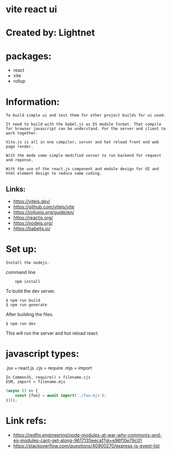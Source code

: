 # vite react ui

# Created by: Lightnet

# packages:
- react
- vite
- rollup

# Information:
    To build simple ui and test them for other project builds for ui used.

    It need to build with the babel.js as ES module format. That compile for browser javascript can be understand. For the server and client to work together.

    Vite.js is all in one compiler, server and hot reload front end web page render.

    With the mode some simple modified server to run backend for request and reponse.

    With the use of the react.js component and module design for UI and html element design to reduce some coding.

## Links:
- https://vitejs.dev/
- https://github.com/vitejs/vite
- https://rollupjs.org/guide/en/
- https://reactjs.org/
- https://nodejs.org/
- https://babeljs.io/

# Set up:
    Install the nodejs.

command line
```
    npm install
```

To build the dev server.
```
$ npm run build
$ npm run generate
```

After building the files.
```
$ npm run dev
```
This will run the server and hot reload react.


# javascript types:
.jsx = react.js
.cjs = require
.mjs = import

```
In CommonJS, require() > filename.cjs
ESM, import > filename.mjs
```

```js
(async () => {
    const {foo} = await import('./foo.mjs');
})();
```


# Link refs:
- https://redfin.engineering/node-modules-at-war-why-commonjs-and-es-modules-cant-get-along-9617135eeca1?gi=e96f10e79c01
- https://stackoverflow.com/questions/40900270/express-js-event-list













